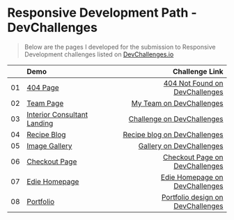 # Responsive Development Path - DevChallenges

> Below are the pages I developed for the submission to Responsive Development challenges listed on  [DevChallenges.io](https://devchallenges.io/paths/responsiveWebPaths)

|  | Demo | Challenge Link |
|:---:|:---|---:|
| 01 | [404 Page](https://mukeshgurpude.github.io/Responsive-DevChallenges/404-page/) | [404 Not Found on DevChallenges](https://devchallenges.io/challenges/wBunSb7FPrIepJZAg0sY) |
| 02 | [Team Page](https://mukeshgurpude.github.io/Responsive-DevChallenges/team/) | [My Team on DevChallenges](https://devchallenges.io/challenges/hhmesazsqgKXrTkYkt0U) |
| 03 | [Interior Consultant Landing](https://mukeshgurpude.github.io/Responsive-DevChallenges/interior-consultant/) | [Challenge on DevChallenges](https://devchallenges.io/challenges/Jymh2b2FyebRTUljkNcb) |
| 04 | [Recipe Blog](https://mukeshgurpude.github.io/Responsive-DevChallenges/recipe-blog/) | [Recipe blog on DevChallenges](https://devchallenges.io/challenges/OEKdUZ6xs0h99C38XVht) |
| 05 | [Image Gallery](https://mukeshgurpude.github.io/Responsive-DevChallenges/gallery/) | [Gallery on DevChallenges](https://devchallenges.io/challenges/gcbWLxG6wdennelX7b8I) |
| 06 | [Checkout Page](https://mukeshgurpude.github.io/Responsive-DevChallenges/checkout/) | [Checkout Page on DevChallenges](https://devchallenges.io/challenges/0J1NxxGhOUYVqihwegfO) |
| 07 | [Edie Homepage](https://mukeshgurpude.github.io/Responsive-DevChallenges/edie/) | [Edie Homepage on DevChallenges](https://devchallenges.io/challenges/xobQBuf8zWWmiYMIAZe0) |
| 08 | [Portfolio](https://mukeshgurpude.github.io/Responsive-DevChallenges/portfolio/) | [Portfolio design on DevChallenges](https://devchallenges.io/challenges/5ZnOYsSXM24JWnCsNFlt) |
